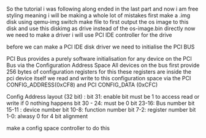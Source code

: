 So the tutorial i was following along ended in the last part and now i am free styling meaning i will be making a whole lot of mistakes 
first make a .img disk using qemu-img switch make file to first output the os image to this disk and use this diskimg as drive instead of the os-image.bin directly 
now we need to make a driver i will use PCI IDE controller for the drive

before we can make a PCI IDE disk driver we need to initialise the PCI BUS 

PCI Bus provides a purely software initialisation for any device on the PCI Bus via the Configuration Address Space 
All devices on the bus first provide 256 bytes of configuration registers for this
these registers are inside the pci device itself we read and write to this configuration space via the 
PCI CONFIG_ADDRESS(0xCF8) and PCI CONFIG_DATA (0xCFC)

Config Address layout (32 bit) :
bit 31: enable bit must be 1 to access read or write if 0 nothing happens
bit 30 - 24: must be 0 
bit 23-16: Bus number 
bit 15-11 : device number 
bit 10-8: function number
bit 7-2: register number
bit 1-0: alwasy 0 for 4 bit alignment

make a config space controller to do this


